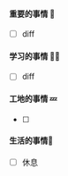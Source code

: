 

#### 重要的事情 🍎

- [ ] diff

#### 学习的事情 🧑‍💻

- [ ] diff

#### 工地的事情 💤

- [ ] 

#### 生活的事情🍒

- [ ] 休息

